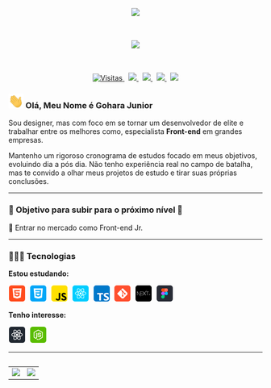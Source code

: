 <p align="center">
  <a href="">
    <img src="https://user-images.githubusercontent.com/57417305/87222610-74eeec00-c34b-11ea-9803-00736d9ac97a.gif">
  </a>
</p>
  &nbsp;
<p align="center">
    <img src="https://user-images.githubusercontent.com/57417305/81239377-13bd3c00-8fdb-11ea-9567-30a27becb1bf.gif">
</p>
  &nbsp;
<p align="center">
  <!-- Badge - Visitas -->
  <a href="https://github.com/goharajunior">
    <img src="https://visitor-badge.glitch.me/badge?page_id=goharajunior.goharajunior" alt="Visitas">
  </a>
  &nbsp;
  <!-- Badge - LinkedIn -->
  <a href="https://www.linkedin.com/in/goharajunior/">
    <img src="https://img.shields.io/badge/-Gohara Junior-blue?style=flat-square&logo=Linkedin&logoColor=white&link=https://www.linkedin.com/in/goharajunior/">
  </a>
  &nbsp;
  <!-- Badge - Gmail -->
  <a href="mailto:lucasgdbittencourt@gmail.com">
    <img src="https://img.shields.io/badge/-Gmail-c14438?style=flat-square&logo=Gmail&logoColor=white&link=mailto:goharajunior@gmail.com">
  </a>
   &nbsp;
  <!-- Badge - Twitter -->
  <a href="https://twitter.com/goharadev">
    <img src="https://img.shields.io/badge/-Twitter-1ca0f1?style=flat-square&labelColor=1ca0f1&logo=twitter&logoColor=white&link=https://twitter.com/goharadev">
  </a>
   &nbsp;
    <!-- Badge - My Settings -->
  <a href="https://github.com/GoharaJunior/My-Settings">
    <img src="https://img.shields.io/badge/-%20My%20Settings-blueviolet">
  </a>
</p>

<!-- Apresentação -->
### <img src="/icons-readme/hello.gif" width="30px"> Olá, Meu Nome é Gohara Junior

<p>Sou designer, mas com foco em se tornar um desenvolvedor de elite e trabalhar entre os melhores como, especialista <strong>Front-end</strong> em grandes empresas.</p>

<p>Mantenho um rigoroso cronograma de estudos focado em meus objetivos, evoluindo dia a pós dia. Não tenho experiência real no campo de batalha, mas te convido a olhar meus projetos de estudo e tirar suas próprias conclusões.</p>

---

### 🎯 Objetivo para subir para o próximo nível 🎯
<p>📌 Entrar no mercado como Front-end Jr.</p> 

---

### 👨🏼‍💻 Tecnologias
**Estou estudando:**

<p align="left">
  <!-- HTML Icon -->
  <img src="/icons-readme/html.png">&nbsp;
  <!-- CSS Icon -->
  <img src="/icons-readme/css.png">&nbsp;
  <!-- JS Icon -->
  <img src="/icons-readme/js.png">&nbsp;
  <!-- React Icon -->
  <img src="/icons-readme/react.png">&nbsp;
  <!-- TS Icon -->
  <img src="/icons-readme/ts.png">&nbsp;
  <!-- Git Icon -->
  <img src="/icons-readme/git.png">&nbsp;
   <!-- NextJS Icon -->
  <img src="/icons-readme/nextJS.png">&nbsp;
  <!-- Figma Icon -->
  <img src="/icons-readme/figma.png">&nbsp;
</p>

**Tenho interesse:**

<p align="left">
  <!-- RN Icon -->
  <img src="/icons-readme/rn.png">&nbsp;
  <!-- NodeJS Icon -->
  <img src="/icons-readme/nodejs.png">&nbsp;
</p>

---

<table align='left'>
  <row>
    <td>
     <!-- Card -->
      <img height='172' src='https://github-readme-stats.vercel.app/api/top-langs/?username=anuraghazra&layout=compact'>
    </td>
    <td>
      <img height='172' src='https://github-readme-stats.vercel.app/api?username=anuraghazra&show_icons=true&theme=dark'>
    </td>
  </row>
</table>
